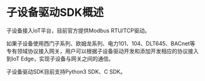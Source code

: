 # 子设备驱动SDK概述

子设备接入IoT平台，目前官方提供Modbus RTU/TCP驱动。

如果子设备使用西门子系列、欧姆龙系列、电力101、104、DLT645、BACnet等专有领域协议接入网关，用户可以根据子设备驱动开发和添加开发相应的协议接入到IoT Edge，实现子设备与网关之间的通信。

子设备驱动SDK目前支持Python3 SDK、C SDK。